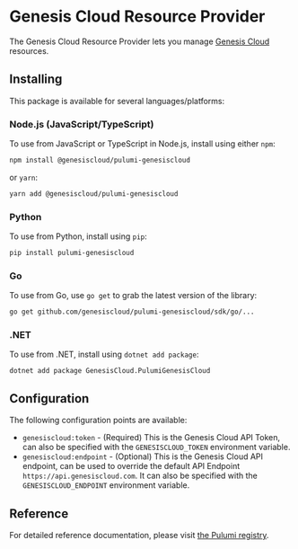 # Genesis Cloud Resource Provider

The Genesis Cloud Resource Provider lets you manage [Genesis Cloud](http://genesiscloud.com) resources.

## Installing

This package is available for several languages/platforms:

### Node.js (JavaScript/TypeScript)

To use from JavaScript or TypeScript in Node.js, install using either `npm`:

```bash
npm install @genesiscloud/pulumi-genesiscloud
```

or `yarn`:

```bash
yarn add @genesiscloud/pulumi-genesiscloud
```

### Python

To use from Python, install using `pip`:

```bash
pip install pulumi-genesiscloud
```

### Go

To use from Go, use `go get` to grab the latest version of the library:

```bash
go get github.com/genesiscloud/pulumi-genesiscloud/sdk/go/...
```

### .NET

To use from .NET, install using `dotnet add package`:

```
dotnet add package GenesisCloud.PulumiGenesisCloud
```

## Configuration

The following configuration points are available:

- `genesiscloud:token` - (Required) This is the Genesis Cloud API Token, can also be specified with the `GENESISCLOUD_TOKEN` environment variable.
- `genesiscloud:endpoint` - (Optional) This is the Genesis Cloud API endpoint, can be used to override the default API Endpoint `https://api.genesiscloud.com`. It can also be specified with the `GENESISCLOUD_ENDPOINT` environment variable.

## Reference

For detailed reference documentation, please visit [the Pulumi registry](https://www.pulumi.com/registry/packages/genesiscloud/api-docs/).
